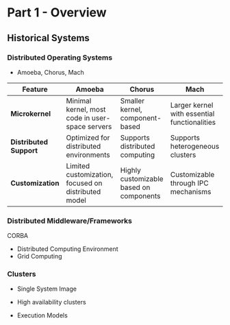 # Part 1 - Overview

## Historical Systems

### Distributed Operating Systems

- Amoeba, Chorus, Mach

| Feature | Amoeba | Chorus | Mach |
|---------|--------|--------|------|
| **Microkernel** | Minimal kernel, most code in user-space servers | Smaller kernel, component-based | Larger kernel with essential functionalities |
| **Distributed Support** | Optimized for distributed environments | Supports distributed computing | Supports heterogeneous clusters |
| **Customization** | Limited customization, focused on distributed model | Highly customizable based on components | Customizable through IPC mechanisms |

### Distributed Middleware/Frameworks

 CORBA

- Distributed Computing Environment
- Grid Computing

### Clusters

- Single System Image
- High availability clusters

- Execution Models
